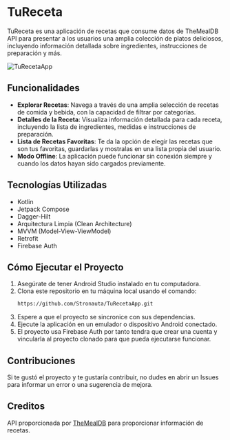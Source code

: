 
# TuReceta

TuReceta es una aplicación de recetas que consume datos de TheMealDB API para presentar a los usuarios una amplia colección de platos deliciosos, incluyendo información detallada sobre ingredientes, instrucciones de preparación y más.

![TuRecetaApp](https://github.com/user-attachments/assets/c2f5cbed-8de7-4eb4-8a85-b6b6d197f77a)


## Funcionalidades

- **Explorar Recetas**: Navega a través de una amplia selección de recetas de comida y bebida, con la capacidad de filtrar por categorías.
- **Detalles de la Receta**: Visualiza información detallada para cada receta, incluyendo la lista de ingredientes, medidas e instrucciones de preparación.
- **Lista de Recetas Favoritas**: Te da la opción de elegir las recetas que son tus favoritas, guardarlas y mostralas en una lista propia del usuario.
- **Modo Offline**: La aplicación puede funcionar sin conexión siempre y cuando los datos hayan sido cargados previamente.

## Tecnologías Utilizadas

- Kotlin
- Jetpack Compose
- Dagger-Hilt
- Arquitectura Limpia (Clean Architecture)
- MVVM (Model-View-ViewModel)
- Retrofit
- Firebase Auth

## Cómo Ejecutar el Proyecto

1. Asegúrate de tener Android Studio instalado en tu computadora.
2. Clona este repositorio en tu máquina local usando el comando:
   ```bash
   https://github.com/Stronauta/TuRecetaApp.git
3. Espere a que el proyecto se sincronice con sus dependencias.
4. Ejecute la aplicación en un emulador o dispositivo Android conectado.
5. El proyecto usa Firebase Auth por tanto tendra que crear una cuenta y vincularla al proyecto clonado para que pueda ejecutarse funcionar.

## Contribuciones  

Si te gustó el proyecto y te gustaría contribuir, no dudes en abrir un Issues para informar un error o una sugerencia de mejora.

## Creditos
API proporcionada por [TheMealDB](https://www.themealdb.com/) para proporcionar información de recetas.
